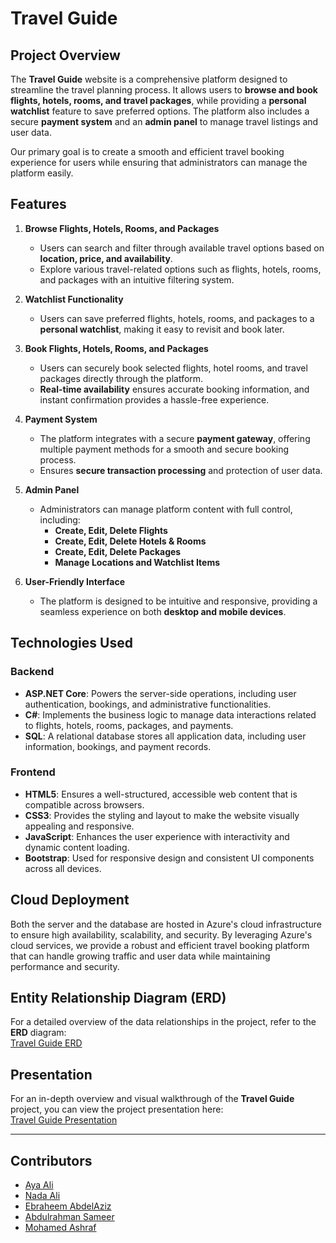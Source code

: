 # Travel Guide

## Project Overview

The **Travel Guide** website is a comprehensive platform designed to streamline the travel planning process. It allows users to **browse and book flights, hotels, rooms, and travel packages**, while providing a **personal watchlist** feature to save preferred options. The platform also includes a secure **payment system** and an **admin panel** to manage travel listings and user data.

Our primary goal is to create a smooth and efficient travel booking experience for users while ensuring that administrators can manage the platform easily.

## Features

1. **Browse Flights, Hotels, Rooms, and Packages**
   - Users can search and filter through available travel options based on **location, price, and availability**.
   - Explore various travel-related options such as flights, hotels, rooms, and packages with an intuitive filtering system.

2. **Watchlist Functionality**
   - Users can save preferred flights, hotels, rooms, and packages to a **personal watchlist**, making it easy to revisit and book later.

3. **Book Flights, Hotels, Rooms, and Packages**
   - Users can securely book selected flights, hotel rooms, and travel packages directly through the platform.
   - **Real-time availability** ensures accurate booking information, and instant confirmation provides a hassle-free experience.

4. **Payment System**
   - The platform integrates with a secure **payment gateway**, offering multiple payment methods for a smooth and secure booking process.
   - Ensures **secure transaction processing** and protection of user data.

5. **Admin Panel**
   - Administrators can manage platform content with full control, including:
     - **Create, Edit, Delete Flights**
     - **Create, Edit, Delete Hotels & Rooms**
     - **Create, Edit, Delete Packages**
     - **Manage Locations and Watchlist Items**

6. **User-Friendly Interface**
   - The platform is designed to be intuitive and responsive, providing a seamless experience on both **desktop and mobile devices**.

## Technologies Used

### Backend
- **ASP.NET Core**: Powers the server-side operations, including user authentication, bookings, and administrative functionalities.
- **C#**: Implements the business logic to manage data interactions related to flights, hotels, rooms, packages, and payments.
- **SQL**: A relational database stores all application data, including user information, bookings, and payment records.

### Frontend
- **HTML5**: Ensures a well-structured, accessible web content that is compatible across browsers.
- **CSS3**: Provides the styling and layout to make the website visually appealing and responsive.
- **JavaScript**: Enhances the user experience with interactivity and dynamic content loading.
- **Bootstrap**: Used for responsive design and consistent UI components across all devices.

## Cloud Deployment

Both the server and the database are hosted in Azure's cloud infrastructure to ensure high availability, scalability, and security. By leveraging Azure's cloud services, we provide a robust and efficient travel booking platform that can handle growing traffic and user data while maintaining performance and security.

## Entity Relationship Diagram (ERD)

For a detailed overview of the data relationships in the project, refer to the **ERD** diagram:  
[Travel Guide ERD](https://drive.google.com/file/d/1CHnU_8smM94NH6cz_XlhvT9X3RmmoVho/view?usp=drive_link)

## Presentation

For an in-depth overview and visual walkthrough of the **Travel Guide** project, you can view the project presentation here:  
[Travel Guide Presentation](https://docs.google.com/presentation/d/1OwteOGGczF8orcZ1Cxg_2e7n0wFE2U0I/edit?usp=drive_link&ouid=115829859151247139364&rtpof=true&sd=true)

---

## Contributors
- [Aya Ali](https://github.com/AyaA1i)
- [Nada Ali](https://github.com/Nada125)
- [Ebraheem AbdelAziz](https://github.com/EbraheemAbdelAziz)
- [Abdulrahman Sameer](https://github.com/Abdelrahman232323)
- [Mohamed Ashraf](https://github.com/MohamedAshraf144)






